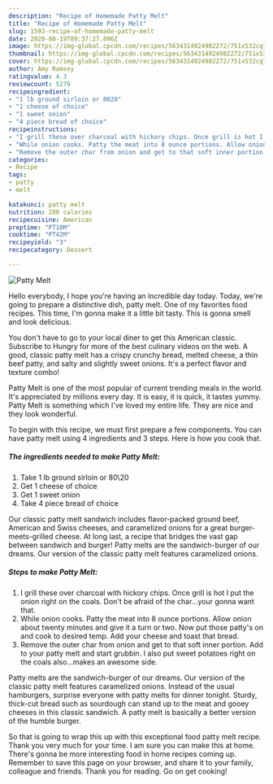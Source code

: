 ```yaml
---
description: "Recipe of Homemade Patty Melt"
title: "Recipe of Homemade Patty Melt"
slug: 1593-recipe-of-homemade-patty-melt
date: 2020-08-19T09:37:27.896Z
image: https://img-global.cpcdn.com/recipes/5634314924982272/751x532cq70/patty-melt-recipe-main-photo.jpg
thumbnail: https://img-global.cpcdn.com/recipes/5634314924982272/751x532cq70/patty-melt-recipe-main-photo.jpg
cover: https://img-global.cpcdn.com/recipes/5634314924982272/751x532cq70/patty-melt-recipe-main-photo.jpg
author: Amy Ramsey
ratingvalue: 4.3
reviewcount: 5279
recipeingredient:
- "1 lb ground sirloin or 8020"
- "1 cheese of choice"
- "1 sweet onion"
- "4 piece bread of choice"
recipeinstructions:
- "I grill these over charcoal with hickory chips. Once grill is hot I put the onion right on the coals. Don&#39;t be afraid of the char...your gonna want that."
- "While onion cooks. Patty the meat into 8 ounce portions. Allow onion about twenty minutes and give it a turn or two. Now put those patty&#39;s on and cook to desired temp. Add your cheese and toast that bread."
- "Remove the outer char from onion and get to that soft inner portion. Add to your patty melt and start grubbin. I also put sweet potatoes right on the coals also...makes an awesome side."
categories:
- Recipe
tags:
- patty
- melt

katakunci: patty melt 
nutrition: 280 calories
recipecuisine: American
preptime: "PT10M"
cooktime: "PT42M"
recipeyield: "3"
recipecategory: Dessert

---
```



![Patty Melt](https://img-global.cpcdn.com/recipes/5634314924982272/751x532cq70/patty-melt-recipe-main-photo.jpg)

Hello everybody, I hope you're having an incredible day today. Today, we're going to prepare a distinctive dish, patty melt. One of my favorites food recipes. This time, I'm gonna make it a little bit tasty. This is gonna smell and look delicious.

You don&#39;t have to go to your local diner to get this American classic. Subscribe to Hungry for more of the best culinary videos on the web. A good, classic patty melt has a crispy crunchy bread, melted cheese, a thin beef patty, and salty and slightly sweet onions. It&#39;s a perfect flavor and texture combo!

Patty Melt is one of the most popular of current trending meals in the world. It's appreciated by millions every day. It is easy, it is quick, it tastes yummy. Patty Melt is something which I've loved my entire life. They are nice and they look wonderful.


To begin with this recipe, we must first prepare a few components. You can have patty melt using 4 ingredients and 3 steps. Here is how you cook that.

<!--inarticleads1-->

##### The ingredients needed to make Patty Melt:

1. Take 1 lb ground sirloin or 80\20
1. Get 1 cheese of choice
1. Get 1 sweet onion
1. Take 4 piece bread of choice


Our classic patty melt sandwich includes flavor-packed ground beef, American and Swiss cheeses, and caramelized onions for a great burger-meets-grilled cheese. At long last, a recipe that bridges the vast gap between sandwich and burger! Patty melts are the sandwich-burger of our dreams. Our version of the classic patty melt features caramelized onions. 

<!--inarticleads2-->

##### Steps to make Patty Melt:

1. I grill these over charcoal with hickory chips. Once grill is hot I put the onion right on the coals. Don&#39;t be afraid of the char...your gonna want that.
1. While onion cooks. Patty the meat into 8 ounce portions. Allow onion about twenty minutes and give it a turn or two. Now put those patty&#39;s on and cook to desired temp. Add your cheese and toast that bread.
1. Remove the outer char from onion and get to that soft inner portion. Add to your patty melt and start grubbin. I also put sweet potatoes right on the coals also...makes an awesome side.


Patty melts are the sandwich-burger of our dreams. Our version of the classic patty melt features caramelized onions. Instead of the usual hamburgers, surprise everyone with patty melts for dinner tonight. Sturdy, thick-cut bread such as sourdough can stand up to the meat and gooey cheeses in this classic sandwich. A patty melt is basically a better version of the humble burger. 

So that is going to wrap this up with this exceptional food patty melt recipe. Thank you very much for your time. I am sure you can make this at home. There's gonna be more interesting food in home recipes coming up. Remember to save this page on your browser, and share it to your family, colleague and friends. Thank you for reading. Go on get cooking!
